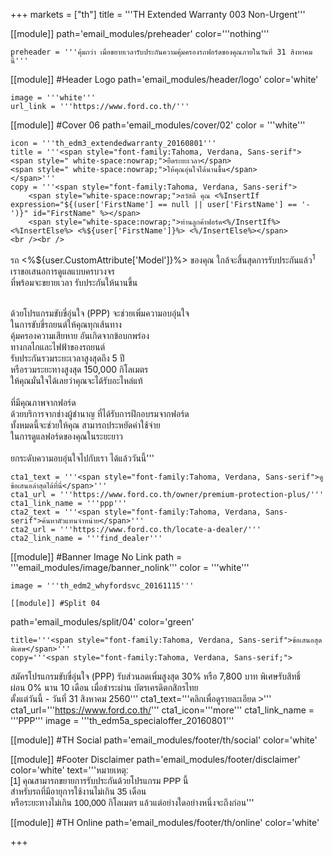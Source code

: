 +++
markets = ["th"]
title = '''TH Extended Warranty 003 Non-Urgent'''

[[module]]
path='email_modules/preheader'
color='''nothing'''

	preheader = '''คุ้มกว่า เมื่อขยายเวลารับประกันความคุ้มครองรถฟอร์ดของคุณภายในวันที่ 31 สิงหาคมนี้'''

[[module]] #Header Logo
path='email_modules/header/logo'
color='white'

	image = '''white'''
	url_link = '''https://www.ford.co.th/'''

[[module]] #Cover 06
path='email_modules/cover/02'
color = '''white'''

	icon = '''th_edm3_extendedwarranty_20160801'''
	title = '''<span style="font-family:Tahoma, Verdana, Sans-serif">
	<span style=" white-space:nowrap;">ยืดระยะเวลา</span>
	<span style=" white-space:nowrap;">ให้คุณอุ่นใจได้นานขึ้น</span>
	</span>'''
	copy = '''<span style="font-family:Tahoma, Verdana, Sans-serif">
		<span style="white-space:nowrap;">สวัสดี คุณ <%InsertIf expression="${(user['FirstName'] == null || user['FirstName'] == '-')}" id="FirstName" %></span>
		<span style="white-space:nowrap;">ท่านลูกค้าฟอร์ด<%/InsertIf%> <%InsertElse%> <%${user['FirstName']}%> <%/InsertElse%></span>
	<br /><br /> 
 <span style=" white-space:nowrap;">รถ <%${user.CustomAttribute['Model']}%> ของคุณ</span>
 <span style=" white-space:nowrap;">ใกล้จะสิ้นสุดการรับประกันแล้ว<sup>1</sup></span><br> 
 <span style=" white-space:nowrap;">เราขอเสนอการดูแลแบบครบวงจร</span><br>
 <span style=" white-space:nowrap;">ที่พร้อมจะขยายเวลา</span>
 <span style=" white-space:nowrap;">รับประกันให้นานขึ้น</span><br><br>
								
 <span style=" white-space:nowrap;">ด้วยโปรแกรมขับขี่อุ่นใจ (PPP)</span>
 <span style=" white-space:nowrap;">จะช่วยเพิ่มความอบอุ่นใจ</span><br>
 <span style=" white-space:nowrap;">ในการขับขี่รถยนต์ให้คุณทุกเส้นทาง</span><br>
 <span style=" white-space:nowrap;">คุ้มครองความเสียหาย</span>
 <span style=" white-space:nowrap;">อันเกิดจากข้อบกพร่อง</span><br>
 <span style=" white-space:nowrap;">ทางกลไกและไฟฟ้าของรถยนต์</span> <br>
 <span style=" white-space:nowrap;">รับประกันรวมระยะเวลาสูงสุดถึง 5 ปี</span><br>
 <span style=" white-space:nowrap;">หรือรวมระยะทางสูงสุด 150,000 กิโลเมตร</span> <br>
 <span style=" white-space:nowrap;">ให้คุณมั่นใจได้เลย</span>ว่า<span style=" white-space:nowrap;">คุณจะได้รับอะไหล่แท้</span><br>	
 <span style=" white-space:nowrap;">ที่มีคุณภาพจากฟอร์ด</span><br>
 <span style=" white-space:nowrap;">ด้วยบริการจากช่างผู้ชำนาญ</span>
 <span style=" white-space:nowrap;">ที่ได้รับการฝึกอบรมจากฟอร์ด</span><br> 
 <span style=" white-space:nowrap;">ทั้งหมดนี้จะช่วยให้คุณ</span> 
 <span style=" white-space:nowrap;">สามารถประหยัดค่าใช้จ่าย</span><br>
 <span style=" white-space:nowrap;">ในการดูแลฟอร์ดของคุณในระยะยาว</span><br><br>
 <span style=" white-space:nowrap;">ยกระดับความอบอุ่นใจไปกับเรา</span>
 <span style=" white-space:nowrap;">ได้แล้ววันนี้</span></span>'''

	cta1_text = '''<span style="font-family:Tahoma, Verdana, Sans-serif">ดูข้อเสนอล่าสุดได้ที่นี่</span>'''
	cta1_url = '''https://www.ford.co.th/owner/premium-protection-plus/'''
	cta1_link_name = '''ppp'''
	cta2_text = '''<span style="font-family:Tahoma, Verdana, Sans-serif">ค้นหาตัวแทนจำหน่าย</span>'''
	cta2_url = '''https://www.ford.co.th/locate-a-dealer/'''
	cta2_link_name = '''find_dealer'''

[[module]] #Banner Image No Link
path = '''email_modules/image/banner_nolink'''
color = '''white'''

	image = '''th_edm2_whyfordsvc_20161115'''
	
	[[module]] #Split 04
path='email_modules/split/04'
color='green'

	title='''<span style="font-family:Tahoma, Verdana, Sans-serif">ข้อเสนอสุดพิเศษ</span>'''
	copy='''<span style="font-family:Tahoma, Verdana, Sans-serif;">
<span style="white-space:nowrap;">สมัครโปรแกรมขับขี่อุ่นใจ (PPP)</span>
<span style="white-space:nowrap;">รับส่วนลดเพิ่มสูงสุด 30% </span> 
<span style="white-space:nowrap;">หรือ 7,800 บาท </span>
<span style="white-space:nowrap;">พิเศษรับสิทธิ์</span>
<span style="white-space:nowrap;">ผ่อน 0% นาน 10 เดือน</span> 
<span style="white-space:nowrap;">เมื่อชำระผ่าน</span>
<span style="white-space:nowrap;">บัตรเครดิตกสิกรไทย</span> 
<span style="white-space:nowrap;">ตั้งแต่วันนี้ - วันที่ 31 สิงหาคม 2560</span></span>'''
	cta1_text='''<span style="font-family:Tahoma, Verdana, Sans-serif">คลิกเพื่อดูรายละเอียด ></span>'''
cta1_url='''https://www.ford.co.th/'''
cta1_icon='''more'''
cta1_link_name = '''PPP'''
image = '''th_edm5a_specialoffer_20160801'''


[[module]] #TH Social
path='email_modules/footer/th/social'
color='white'

[[module]] #Footer Disclaimer
path='email_modules/footer/disclaimer'
color='white'
text='''<span style="font-family:Tahoma, Verdana, Sans-serif">หมายเหตุ:<br />
<span style=" white-space:nowrap;">[1] คุณสามารถขยายการรับประกันด้วยโปรแกรม PPP นี้ </span>
<span style=" white-space:nowrap;">สำหรับรถที่มีอายุการใช้งานไม่เกิน 35 เดือน </span><br />
<span style=" white-space:nowrap;">หรือระยะทางไม่เกิน 100,000 กิโลเมตร </span>
<span style=" white-space:nowrap;">แล้วแต่อย่างใดอย่างหนึ่งจะถึงก่อน</span></span>'''

[[module]] #TH Online
path='email_modules/footer/th/online'
color='white'

+++